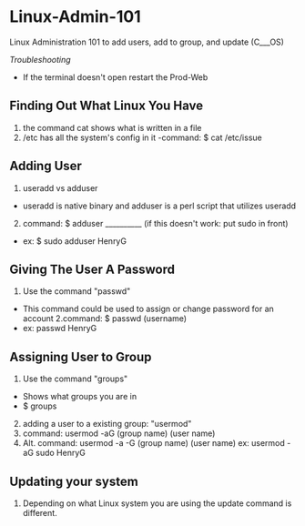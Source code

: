 # Linux-Admin-101
Linux Administration 101 to add users, add to group, and update (C___OS)

*Troubleshooting*
- If the terminal doesn't open restart the Prod-Web

## Finding Out What Linux You Have
1. the command cat shows what is written in a file
2. /etc has all the system's config in it
  -command: $ cat /etc/issue

## Adding User
1. useradd vs adduser
  - useradd is native binary and adduser is a perl script that utilizes useradd
2. command: $ adduser __________ (if this doesn't work: put sudo in front)
  - ex: $ sudo adduser HenryG

## Giving The User A Password
1. Use the command "passwd"
  - This command could be used to assign or change password for an account
2.command: $ passwd (username)
  - ex: passwd HenryG
  
## Assigning User to Group
1. Use the command "groups"
  - Shows what groups you are in
  - $ groups
2. adding a user to a existing group: "usermod"
3. command: usermod -aG (group name) (user name)
4. Alt. command: usermod -a -G (group name) (user name)
  ex: usermod -aG sudo HenryG
  
## Updating your system
1. Depending on what Linux system you are using the update command is different.

